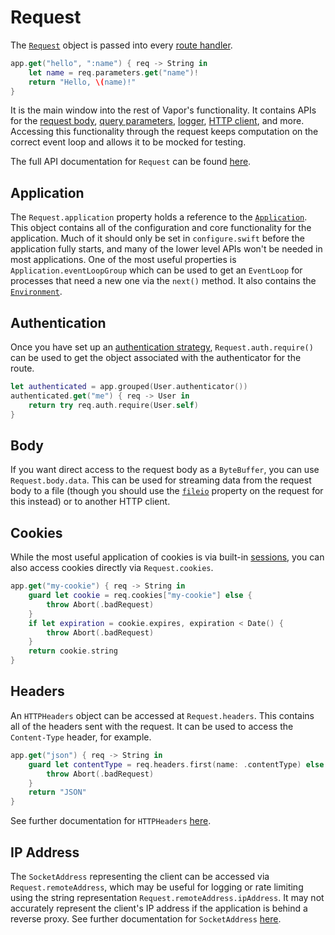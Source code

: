 # Request

The [`Request`](https://api.vapor.codes/vapor/documentation/vapor/request) object is passed into every [route handler](../basics/routing.md).

```swift
app.get("hello", ":name") { req -> String in
    let name = req.parameters.get("name")!
    return "Hello, \(name)!"
}
```

It is the main window into the rest of Vapor's functionality. It contains APIs for the [request body](../basics/content.md), [query parameters](../basics/content.md#query), [logger](../basics/logging.md), [HTTP client](../basics/client.md), and more. Accessing this functionality through the request keeps computation on the correct event loop and allows it to be mocked for testing.

The full API documentation for `Request` can be found [here](https://api.vapor.codes/vapor/documentation/vapor/request).

## Application

The `Request.application` property holds a reference to the [`Application`](https://api.vapor.codes/vapor/documentation/vapor/application). This object contains all of the configuration and core functionality for the application. Much of it should only be set in `configure.swift` before the application fully starts, and many of the lower level APIs won't be needed in most applications. One of the most useful properties is `Application.eventLoopGroup` which can be used to get an `EventLoop` for processes that need a new one via the `next()` method. It also contains the [`Environment`](../basics/environment.md).

## Authentication

Once you have set up an [authentication strategy](../security/authentication.md), `Request.auth.require()` can be used to get the object associated with the authenticator for the route.

```swift
let authenticated = app.grouped(User.authenticator())
authenticated.get("me") { req -> User in
    return try req.auth.require(User.self)
}
```

## Body

If you want direct access to the request body as a `ByteBuffer`, you can use `Request.body.data`. This can be used for streaming data from the request body to a file (though you should use the [`fileio`](../advanced/files.md) property on the request for this instead) or to another HTTP client.

## Cookies

While the most useful application of cookies is via built-in [sessions](../advanced/sessions.md#configuration), you can also access cookies directly via `Request.cookies`.

```swift
app.get("my-cookie") { req -> String in
    guard let cookie = req.cookies["my-cookie"] else {
        throw Abort(.badRequest)
    }
    if let expiration = cookie.expires, expiration < Date() {
        throw Abort(.badRequest)
    }
    return cookie.string
}
```

## Headers

An `HTTPHeaders` object can be accessed at `Request.headers`. This contains all of the headers sent with the request. It can be used to access the `Content-Type` header, for example.

```swift
app.get("json") { req -> String in
    guard let contentType = req.headers.first(name: .contentType) else {
        throw Abort(.badRequest)
    }
    return "JSON"
}
```
See further documentation for `HTTPHeaders` [here](https://swiftpackageindex.com/apple/swift-nio/2.56.0/documentation/niohttp1/httpheaders).

## IP Address

The `SocketAddress` representing the client can be accessed via `Request.remoteAddress`, which may be useful for logging or rate limiting using the string representation `Request.remoteAddress.ipAddress`. It may not accurately represent the client's IP address if the application is behind a reverse proxy. See further documentation for `SocketAddress` [here](https://swiftpackageindex.com/apple/swift-nio/2.56.0/documentation/niocore/socketaddress).


